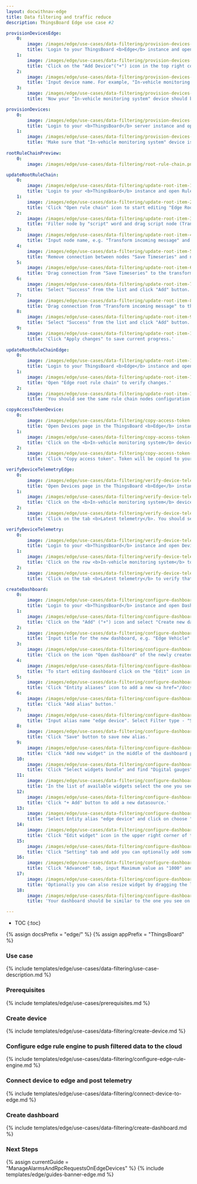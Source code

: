 ```yaml
---
layout: docwithnav-edge
title: Data filtering and traffic reduce
description: ThingsBoard Edge use case #2

provisionDevicesEdge:
    0:
        image: /images/edge/use-cases/data-filtering/provision-devices-item-1.png
        title: 'Login to your ThingsBoard <b>Edge</b> instance and open Devices page.'
    1:
        image: /images/edge/use-cases/data-filtering/provision-devices-item-2.png
        title: 'Click on the "Add Device"("+") icon in the top right corner of the table.'
    2:
        image: /images/edge/use-cases/data-filtering/provision-devices-item-3.png
        title: 'Input device name. For example, "In-vehicle monitoring system". Click "Add" to add the device.'
    3:
        image: /images/edge/use-cases/data-filtering/provision-devices-item-4.png
        title: 'Now your "In-vehicle monitoring system" device should be in the devices table.'

provisionDevices:    
    0:
        image: /images/edge/use-cases/data-filtering/provision-devices-item-5.png
        title: 'Login to your <b>ThingsBoard</b> server instance and open Devices page.'
    1:
        image: /images/edge/use-cases/data-filtering/provision-devices-item-6.png
        title: 'Make sure that "In-vehicle monitoring system" device is in the devices list.'
        
rootRuleChainPreview:
    0:
        image: /images/edge/use-cases/data-filtering/root-rule-chain.png

updateRootRuleChain:
    0:
        image: /images/edge/use-cases/data-filtering/update-root-item-1.png
        title: 'Login to your <b>ThingsBoard</b> instance and open Rule chain templates page.'
    1:
        image: /images/edge/use-cases/data-filtering/update-root-item-2.png
        title: 'Click "Open rule chain" icon to start editing "Edge Root Rule Chain".'
    2:
        image: /images/edge/use-cases/data-filtering/update-root-item-3.png
        title: 'Filter node by "script" word and drag script node (Transformation) to rule chain.'
    3:
        image: /images/edge/use-cases/data-filtering/update-root-item-4.png
        title: 'Input node name, e.g. "Transform incoming message" and add <b>JavaScript</b> code (you can copy and paste it from the snippet above) to send further only "distance" readings. Click "Add" to proceed.'
    4:
        image: /images/edge/use-cases/data-filtering/update-root-item-5.png
        title: 'Remove connection between nodes "Save Timeseries" and newly added script node.'
    5:
        image: /images/edge/use-cases/data-filtering/update-root-item-6.png
        title: 'Drag connection from "Save Timeseries" to the transformation script node.'
    6:
        image: /images/edge/use-cases/data-filtering/update-root-item-7.png
        title: 'Select "Success" from the list and click "Add" button.'
    7:
        image: /images/edge/use-cases/data-filtering/update-root-item-8.png
        title: 'Drag connection from "Transform incoming message" to the "Push to cloud" node  the list and click "Add" button.'
    8:
        image: /images/edge/use-cases/data-filtering/update-root-item-9.png
        title: 'Select "Success" from the list and click "Add" button.'
    9:
        image: /images/edge/use-cases/data-filtering/update-root-item-10.png
        title: 'Click "Apply changes" to save current progress.'
        
updateRootRuleChainEdge:
    0:
        image: /images/edge/use-cases/data-filtering/update-root-item-11.png
        title: 'Login to your ThingsBoard <b>Edge</b> instance and open Rule chains page.'
    1:
        image: /images/edge/use-cases/data-filtering/update-root-item-12.png
        title: 'Open "Edge root rule chain" to verify changes.'
    2:
        image: /images/edge/use-cases/data-filtering/update-root-item-13.png
        title: 'You should see the same rule chain nodes configuration as on the cloud.'

copyAccessTokenDevice:
    0:
        image: /images/edge/use-cases/data-filtering/copy-access-token-item-1.png
        title: 'Open Devices page in the ThingsBoard <b>Edge</b> instance.'
    1:
        image: /images/edge/use-cases/data-filtering/copy-access-token-item-2.png
        title: 'Click on the <b>In-vehicle monitoring system</b> device row in the table to open device details.'
    2:
        image: /images/edge/use-cases/data-filtering/copy-access-token-item-3.png
        title: 'Click "Copy access token". Token will be copied to your clipboard. Save it to a safe place.'

verifyDeviceTelemetryEdge:
    0:
        image: /images/edge/use-cases/data-filtering/verify-device-telemetry-item-1.png
        title: 'Open Devices page in the ThingsBoard <b>Edge</b> instance.'
    1:
        image: /images/edge/use-cases/data-filtering/verify-device-telemetry-item-2.png
        title: 'Click on the <b>In-vehicle monitoring system</b> device row in the table to open device details.'
    2:
        image: /images/edge/use-cases/data-filtering/verify-device-telemetry-item-3.png
        title: 'Click on the tab <b>Latest telemetry</b>. You should see the telemetry constantly generated by the Python script.'

verifyDeviceTelemetry:
    0:
        image: /images/edge/use-cases/data-filtering/verify-device-telemetry-item-4.png
        title: 'Login to your <b>ThingsBoard</b> instance and open Devices page.'
    1:
        image: /images/edge/use-cases/data-filtering/verify-device-telemetry-item-5.png
        title: 'Click on the row <b>In-vehicle monitoring system</b> to open device details.'
    2:
        image: /images/edge/use-cases/data-filtering/verify-device-telemetry-item-6.png
        title: 'Click on the tab <b>Latest telemetry</b> to verify that distance readings are pushed successfully from the edge to the cloud.'

createDashboard:
    0:
        image: /images/edge/use-cases/data-filtering/configure-dashboards-item-1.png
        title: 'Login to your <b>ThingsBoard</b> instance and open Dashboards page.'
    1:
        image: /images/edge/use-cases/data-filtering/configure-dashboards-item-2.png
        title: 'Click on the "Add" ("+") icon and select "Create new dashboard".'
    2:
        image: /images/edge/use-cases/data-filtering/configure-dashboards-item-3.png
        title: 'Input title for the new dashboard, e.g. "Edge Vehicle" and click "Add".'
    3:
        image: /images/edge/use-cases/data-filtering/configure-dashboards-item-4.png
        title: 'Click on the icon "Open dashboard" of the newly created dashboard.'
    4:
        image: /images/edge/use-cases/data-filtering/configure-dashboards-item-5.png
        title: 'To start editing dashboard click on the "Edit" icon in the lower right corner.'
    5:
        image: /images/edge/use-cases/data-filtering/configure-dashboards-item-6.png
        title: 'Click "Entity aliases" icon to add a new <a href="/docs/user-guide/ui/aliases/" target="_blank">alias</a> in order to visualize data on the dashboard.'
    6:
        image: /images/edge/use-cases/data-filtering/configure-dashboards-item-7.png
        title: 'Click "Add alias" button.'
    7:
        image: /images/edge/use-cases/data-filtering/configure-dashboards-item-8.png
        title: 'Input alias name "edge device". Select Filter type - "Single entity", Type - "Device", Device - "In-vehicle monitoring system". Then click "Add" button.'
    8:
        image: /images/edge/use-cases/data-filtering/configure-dashboards-item-9.png
        title: 'Click "Save" button to save new alias.'
    9:
        image: /images/edge/use-cases/data-filtering/configure-dashboards-item-10.png
        title: 'Click "Add new widget" in the middle of the dashboard page.'
    10:
        image: /images/edge/use-cases/data-filtering/configure-dashboards-item-11.png
        title: 'Click "Select widgets bundle" and find "Digital gauges".'
    11:
        image: /images/edge/use-cases/data-filtering/configure-dashboards-item-12.png
        title: 'In the list of available widgets select the one you see on the image. Click "+ Add" button to add a datasource for the widget.'
    12:
        image: /images/edge/use-cases/data-filtering/configure-dashboards-item-13.png
        title: 'Click "+ Add" button to add a new datasource.'
    13:
        image: /images/edge/use-cases/data-filtering/configure-dashboards-item-14.png
        title: 'Select Entity alias "edge device" and click on choose "distance" as device timeseries.'
    14:
        image: /images/edge/use-cases/data-filtering/configure-dashboards-item-15.png
        title: 'Click "Edit widget" icon in the upper right corner of the widget to add style.'
    15:
        image: /images/edge/use-cases/data-filtering/configure-dashboards-item-16.png
        title: 'Click "Setting" tab and add you can optionally add some title, icon and display configurations as show on the image.'
    16:
        image: /images/edge/use-cases/data-filtering/configure-dashboards-item-17.png
        title: 'Click "Advanced" tab, input Maximum value as "1000" and Unit title as "MLS". Then click "Apply changes" and close the card.'
    17:
        image: /images/edge/use-cases/data-filtering/configure-dashboards-item-18.png
        title: 'Optionally you can also resize widget by dragging the left bottom corner of the widget. Do not forget to click "Apply changes" icon to save current progress.'
    18:
        image: /images/edge/use-cases/data-filtering/configure-dashboards-item-19.png
        title: 'Your dashboard should be similar to the one you see on the image.'

---
```

* TOC
{:toc}

{% assign docsPrefix = "edge/" %}
{% assign appPrefix = "ThingsBoard" %}

### Use case

{% include templates/edge/use-cases/data-filtering/use-case-description.md %}

### Prerequisites

{% include templates/edge/use-cases/prerequisites.md %}

### Create device

{% include templates/edge/use-cases/data-filtering/create-device.md %}

### Configure edge rule engine to push filtered data to the cloud

{% include templates/edge/use-cases/data-filtering/configure-edge-rule-engine.md %}

### Connect device to edge and post telemetry

{% include templates/edge/use-cases/data-filtering/connect-device-to-edge.md %}

### Create dashboard

{% include templates/edge/use-cases/data-filtering/create-dashboard.md %}

### Next Steps

{% assign currentGuide = "ManageAlarmsAndRpcRequestsOnEdgeDevices" %}
{% include templates/edge/guides-banner-edge.md %}
